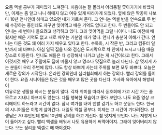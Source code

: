 
요즘 엑셀 공부가 재미있게 느껴진다.
처음에는 잘 몰라서 어리둥절 쫓아가기에 바빴지만, 이제는 좀 알고 나니 헤매지 않고
여유 있게 따라가게 되었다. 
옆에 앉은 짝꿍이 나보다 10년 언니인데 헤매고 있으면 내가 가르쳐 준다.
그 언니는 엑셀 반을 연속으로 두 번째 수강하는 중인데도 자꾸만 잊어먹고 배운
기억도 없다고 한다. 두 번들어도 안 되고 언니는 세 번이나 들으려고 생각하고 있다.
그래 잊어먹을 그럴 나이다.
나도 예전에 배웠지만 배운 기억도 없고 새로 배우는 기분일 때가 많다.
언니가 충분히 이해가 간다. 언니는 다른 것도 꽤 여러 가지 배우고 있다고 한다. 
수묵화, 시 작문 반, 그리고 컴퓨터 일반까지 꽤 바쁘다.
아침 일찍 집을 나와 점심은 도시락으로 차 안에서 드시고 다음 배움 장소로 이동한다.
언니도 애들은 다 성장해서 나가고 남는 게 시간이라고 한다.
그래서 이것저것 배우고 주말에도 집에 머물지 않고 명소나 맛집으로 놀러 다닌다.
참 멋지게 사는 분들이 우리 주변에 많다. 
나도 항상 바쁘게 사는데 주위를 보면 모두 바쁘다. 
오늘은 새로운 강의가 시작된다. 온라인 강의인데 심리협회에서 하는 강의다. 
빨리 강의를 들어야 한다. 
요즘 시니어들은 많은 것을 배우고 많은 곳을 다닌다. 가사와 육아에서 해방되어  
여유로운 생활을 하시는 분들이 많다.
각자 취미를 따라서 동호회에 가고 시간 가는 줄 모르고 지내니 아프지도 않는다.
다들 행복한 모습이고 좋아 보인다.
나도 요즘 영상 크리에이트 하느라고 시간이 없다. 잠시 여가를 내어 맨발 걷기도 하고
운동도 한다. 한국의 시니어들은 이렇게 살아간다.
내일도 엑셀 공부다. 이제는 그 시간이 기다려진다. 선생님은 70 후반인데 벌써 10년째 
강의를 하고 계신다. 참 멋지게 보인다. 나도 저렇게 나이 들어가고 싶다.
빨리 엑셀을 배워서 나도 유용하게 써먹어야지. 그래야 잊어버리지 않는다.
모든 정리를 엑셀로 해 봐야겠다. 